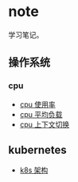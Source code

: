 # note

学习笔记。

## 操作系统

### cpu

* [cpu 使用率](https://github.com/mathlsj/note/blob/master/operating-system/cpu/cpu-used.md)
* [cpu 平均负载](https://github.com/mathlsj/note/blob/master/operating-system/cpu/cpu-load.md)
* [cpu 上下文切换](https://github.com/mathlsj/note/blob/master/operating-system/cpu/cpu-context.md)

## kubernetes

* [k8s 架构](./kubernetes/kubernetes-arch.md)
